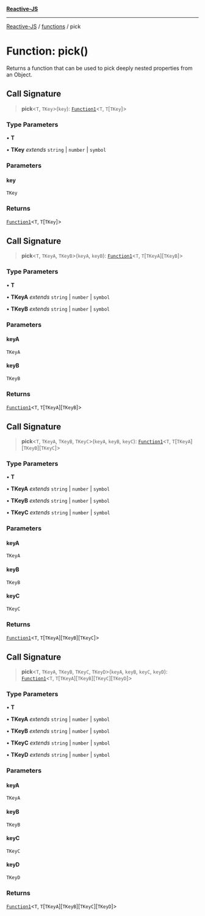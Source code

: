 [**Reactive-JS**](../../README.md)

***

[Reactive-JS](../../README.md) / [functions](../README.md) / pick

# Function: pick()

Returns a function that can be used to pick deeply nested properties
from an Object.

## Call Signature

> **pick**\<`T`, `TKey`\>(`key`): [`Function1`](../type-aliases/Function1.md)\<`T`, `T`\[`TKey`\]\>

### Type Parameters

• **T**

• **TKey** *extends* `string` \| `number` \| `symbol`

### Parameters

#### key

`TKey`

### Returns

[`Function1`](../type-aliases/Function1.md)\<`T`, `T`\[`TKey`\]\>

## Call Signature

> **pick**\<`T`, `TKeyA`, `TKeyB`\>(`keyA`, `keyB`): [`Function1`](../type-aliases/Function1.md)\<`T`, `T`\[`TKeyA`\]\[`TKeyB`\]\>

### Type Parameters

• **T**

• **TKeyA** *extends* `string` \| `number` \| `symbol`

• **TKeyB** *extends* `string` \| `number` \| `symbol`

### Parameters

#### keyA

`TKeyA`

#### keyB

`TKeyB`

### Returns

[`Function1`](../type-aliases/Function1.md)\<`T`, `T`\[`TKeyA`\]\[`TKeyB`\]\>

## Call Signature

> **pick**\<`T`, `TKeyA`, `TKeyB`, `TKeyC`\>(`keyA`, `keyB`, `keyC`): [`Function1`](../type-aliases/Function1.md)\<`T`, `T`\[`TKeyA`\]\[`TKeyB`\]\[`TKeyC`\]\>

### Type Parameters

• **T**

• **TKeyA** *extends* `string` \| `number` \| `symbol`

• **TKeyB** *extends* `string` \| `number` \| `symbol`

• **TKeyC** *extends* `string` \| `number` \| `symbol`

### Parameters

#### keyA

`TKeyA`

#### keyB

`TKeyB`

#### keyC

`TKeyC`

### Returns

[`Function1`](../type-aliases/Function1.md)\<`T`, `T`\[`TKeyA`\]\[`TKeyB`\]\[`TKeyC`\]\>

## Call Signature

> **pick**\<`T`, `TKeyA`, `TKeyB`, `TKeyC`, `TKeyD`\>(`keyA`, `keyB`, `keyC`, `keyD`): [`Function1`](../type-aliases/Function1.md)\<`T`, `T`\[`TKeyA`\]\[`TKeyB`\]\[`TKeyC`\]\[`TKeyD`\]\>

### Type Parameters

• **T**

• **TKeyA** *extends* `string` \| `number` \| `symbol`

• **TKeyB** *extends* `string` \| `number` \| `symbol`

• **TKeyC** *extends* `string` \| `number` \| `symbol`

• **TKeyD** *extends* `string` \| `number` \| `symbol`

### Parameters

#### keyA

`TKeyA`

#### keyB

`TKeyB`

#### keyC

`TKeyC`

#### keyD

`TKeyD`

### Returns

[`Function1`](../type-aliases/Function1.md)\<`T`, `T`\[`TKeyA`\]\[`TKeyB`\]\[`TKeyC`\]\[`TKeyD`\]\>

